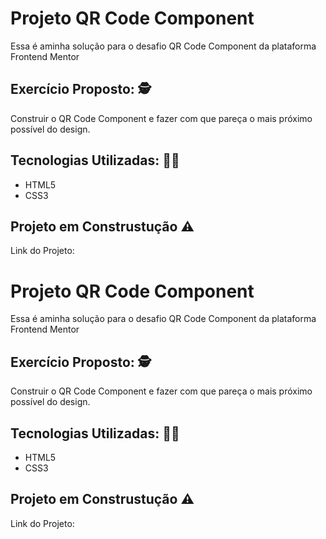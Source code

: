 <h1>Projeto QR Code Component </h1> 

<p>
    Essa é aminha solução para o desafio QR Code Component da plataforma Frontend Mentor
</p>

<h2> Exercício Proposto: 🕵️ </h2>

<p> 
   Construir o QR Code Component e fazer com que pareça o mais próximo possível do design.
</p>

<h2> Tecnologias Utilizadas: 👩‍💻 </h2>
  <ul> 
    <li>HTML5</li>
    <li>CSS3</li>
  </ul>

  <h2> Projeto em Construstução ⚠️ </h2>
  
 <p>Link do Projeto: <a href="https://g4breela.github.io/projeto-qr-code/index.html"></a></p>
<h1>Projeto QR Code Component </h1> 

<p>
    Essa é aminha solução para o desafio QR Code Component da plataforma Frontend Mentor
</p>

<h2> Exercício Proposto: 🕵️ </h2>

<p> 
   Construir o QR Code Component e fazer com que pareça o mais próximo possível do design.
</p>

<h2> Tecnologias Utilizadas: 👩‍💻 </h2>
  <ul> 
    <li>HTML5</li>
    <li>CSS3</li>
  </ul>

  <h2> Projeto em Construstução ⚠️ </h2>
  
 <p>Link do Projeto: <a href="https://g4breela.github.io/projeto-qr-code/index.html"></a></p>